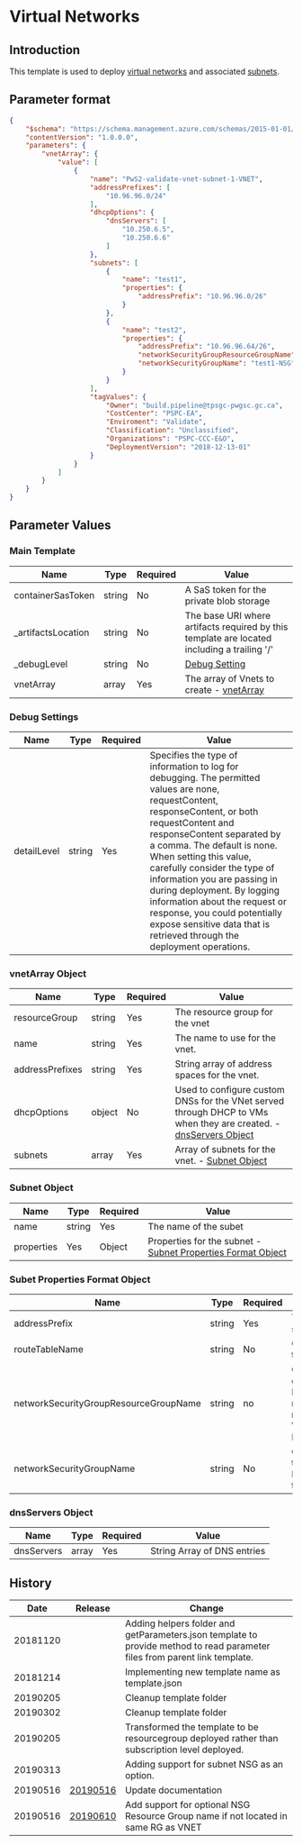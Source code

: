 # Virtual Networks

## Introduction

This template is used to deploy [virtual networks](https://docs.microsoft.com/en-us/azure/templates/microsoft.network/2018-07-01/virtualnetworks) and associated [subnets](https://docs.microsoft.com/en-us/azure/templates/microsoft.network/2018-07-01/virtualnetworks/subnets).

## Parameter format

```JSON
{
    "$schema": "https://schema.management.azure.com/schemas/2015-01-01/deploymentParameters.json#",
    "contentVersion": "1.0.0.0",
    "parameters": {
        "vnetArray": {
            "value": [
                {
                    "name": "PwS2-validate-vnet-subnet-1-VNET",
                    "addressPrefixes": [
                        "10.96.96.0/24"
                    ],
                    "dhcpOptions": {
                        "dnsServers": [
                            "10.250.6.5",
                            "10.250.6.6"
                        ]
                    },
                    "subnets": [
                        {
                            "name": "test1",
                            "properties": {
                                "addressPrefix": "10.96.96.0/26"
                            }
                        },
                        {
                            "name": "test2",
                            "properties": {
                                "addressPrefix": "10.96.96.64/26",
                                "networkSecurityGroupResourceGroupName": "someOtherRG",
                                "networkSecurityGroupName": "test1-NSG"
                            }
                        }
                    ],
                    "tagValues": {
                        "Owner": "build.pipeline@tpsgc-pwgsc.gc.ca",
                        "CostCenter": "PSPC-EA",
                        "Enviroment": "Validate",
                        "Classification": "Unclassified",
                        "Organizations": "PSPC-CCC-E&O",
                        "DeploymentVersion": "2018-12-13-01"
                    }
                }
            ]
        }
    }
}
```

## Parameter Values

### Main Template

| Name               | Type   | Required | Value                                                                                       |
| ------------------ | ------ | -------- | ------------------------------------------------------------------------------------------- |
| containerSasToken  | string | No       | A SaS token for the private blob storage                                                    |
| _artifactsLocation | string | No       | The base URI where artifacts required by this template are located including a trailing '/' |
| _debugLevel        | string | No       | [Debug Setting](###debug-setting)                                                           |
| vnetArray          | array  | Yes      | The array of Vnets to create - [vnetArray](###vnet-array)                                   |

### Debug Settings

| Name        | Type   | Required | Value                                                                                                                                                                                                                                                                                                                                                                                                                                                                          |
| ----------- | ------ | -------- | ------------------------------------------------------------------------------------------------------------------------------------------------------------------------------------------------------------------------------------------------------------------------------------------------------------------------------------------------------------------------------------------------------------------------------------------------------------------------------ |
| detailLevel | string | Yes      | Specifies the type of information to log for debugging. The permitted values are none, requestContent, responseContent, or both requestContent and responseContent separated by a comma. The default is none. When setting this value, carefully consider the type of information you are passing in during deployment. By logging information about the request or response, you could potentially expose sensitive data that is retrieved through the deployment operations. |

### vnetArray Object

| Name            | Type   | Required | Value                                                                                                                                     |
| --------------- | ------ | -------- | ----------------------------------------------------------------------------------------------------------------------------------------- |
| resourceGroup   | string | Yes      | The resource group for the vnet                                                                                                           |
| name            | string | Yes      | The name to use for the vnet.                                                                                                             |
| addressPrefixes | string | Yes      | String array of address spaces for the vnet.                                                                                              |
| dhcpOptions     | object | No       | Used to configure custom DNSs for the VNet served through DHCP to VMs when they are created.  - [dnsServers Object](###dnsservers-object) |
| subnets         | array  | Yes      | Array of subnets for the vnet. - [Subnet Object](###subnet-object)                                                                        |

### Subnet Object

| Name       | Type   | Required | Value                                                                                             |
| ---------- | ------ | -------- | ------------------------------------------------------------------------------------------------- |
| name       | string | Yes      | The name of the subet                                                                             |
| properties | Yes    | Object   | Properties for the subnet - [Subnet Properties Format Object](###subnet-properties-format-object) |

### Subet Properties Format Object

| Name                                  | Type   | Required | Value                                                                                                                                          |
| ------------------------------------- | ------ | -------- | ---------------------------------------------------------------------------------------------------------------------------------------------- |
| addressPrefix                         | string | Yes      | The name of the subet.                                                                                                                         |
| routeTableName                        | string | No       | Optional. The name of the routeTable to use.                                                                                                   |
| networkSecurityGroupResourceGroupName | string | no       | Optional. The resource group name where the NSG is located if it is not in the same resource group as the VNET. Default: Same RG name as VNET. |
| networkSecurityGroupName              | string | No       | Optional. The name of the NetworkSecurityGroup to use.                                                                                         |

### dnsServers Object

| Name       | Type  | Required | Value                       |
| ---------- | ----- | -------- | --------------------------- |
| dnsServers | array | Yes      | String Array of DNS entries |

## History

| Date     | Release                                                                            | Change                                                                                                                     |
| -------- | ---------------------------------------------------------------------------------- | -------------------------------------------------------------------------------------------------------------------------- |
| 20181120 |                                                                                    | Adding helpers folder and getParameters.json template to provide method to read parameter files from parent link template. |
| 20181214 |                                                                                    | Implementing new template name as template.json                                                                            |
| 20190205 |                                                                                    | Cleanup template folder                                                                                                    |
| 20190302 |                                                                                    | Cleanup template folder                                                                                                    |
| 20190205 |                                                                                    | Transformed the template to be resourcegroup deployed rather than subscription level deployed.                             |
| 20190313 |                                                                                    | Adding support for subnet NSG as an option.                                                                                |
| 20190516 | [20190516](https://github.com/canada-ca-azure-templates/vnet-subnet/tree/20190516) | Update documentation                                                                                                       |
| 20190516 | [20190610](https://github.com/canada-ca-azure-templates/vnet-subnet/tree/20190610) | Add support for optional NSG Resource Group name if not located in same RG as VNET                                         |

